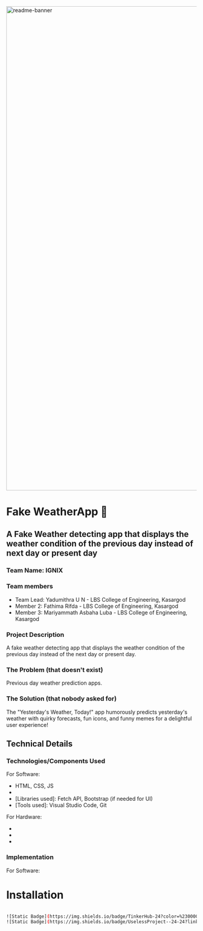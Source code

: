 <img width="1280" alt="readme-banner" src="https://github.com/user-attachments/assets/35332e92-44cb-425b-9dff-27bcf1023c6c">

# Fake WeatherApp 🎯


## A Fake Weather detecting app that displays the weather condition of the previous day instead of next day or present day
### Team Name: IGNIX


### Team members
- Team Lead: Yadumithra U N - LBS College of Engineering, Kasargod
- Member 2: Fathima Rifda -  LBS College of Engineering, Kasargod
- Member 3: Mariyammath Asbaha Luba -  LBS College of Engineering, Kasargod

### Project Description
A fake weather detecting app that displays the weather condition of the previous day instead of the next day or present day.

### The Problem (that doesn't exist)
Previous day weather prediction apps.

### The Solution (that nobody asked for)
The "Yesterday's Weather, Today!" app humorously predicts yesterday's weather with quirky forecasts, fun icons, and funny memes for a delightful user experience!

## Technical Details
### Technologies/Components Used
For Software:
- HTML, CSS, JS
- [Frameworks used]: None
- [Libraries used]: Fetch API, Bootstrap (if needed for UI)
- [Tools used]: Visual Studio Code, Git

For Hardware:
- [List main components]: None (Software Only)
- [List specifications]: N/A
- [List tools required]: N/A

### Implementation
For Software:
# Installation
```bash

![Static Badge](https://img.shields.io/badge/TinkerHub-24?color=%23000000&link=https%3A%2F%2Fwww.tinkerhub.org%2F)
![Static Badge](https://img.shields.io/badge/UselessProject--24-24?link=https%3A%2F%2Fwww.tinkerhub.org%2Fevents%2FQ2Q1TQKX6Q%2FUseless%2520Projects)
